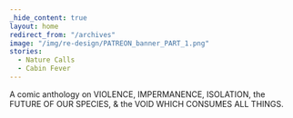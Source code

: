 ```yaml
---
_hide_content: true
layout: home
redirect_from: "/archives"
image: "/img/re-design/PATREON_banner_PART_1.png"
stories:
  - Nature Calls
  - Cabin Fever
---
```

A comic anthology on VIOLENCE, IMPERMANENCE, ISOLATION, the FUTURE OF OUR SPECIES, & the VOID WHICH CONSUMES ALL THINGS.
